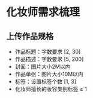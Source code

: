 # 化妆师需求梳理

## 上传作品规格

- 作品标题：字数要求 [2, 30]
- 作品描述：字数要求 [5, 200]
- 封面：图片大小2M以内
- 作品单张：图片大小10M以内
- 标签：设置标签个数 [1, 3]
- 化妆师擅长的妆容类别标签  ≥ 1
